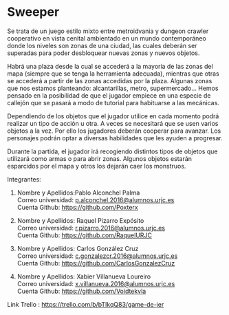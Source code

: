 # Sweeper
Se trata de un juego estilo mixto entre metroidvania y dungeon crawler cooperativo en vista cenital ambientado en un mundo contemporáneo donde los niveles son zonas de una ciudad, las cuales deberán ser superadas para poder desbloquear nuevas zonas y nuevos objetos.  

Habrá una plaza desde la cual se accederá a la mayoría de las zonas del mapa (siempre que se tenga la herramienta adecuada), mientras que otras se accederá a partir de las zonas accedidas por la plaza. Algunas zonas que nos estamos planteando: alcantarillas, metro, supermercado... Hemos pensado en la posibilidad de que el jugador empiece en una especie de callejón que se pasará a modo de tutorial para habituarse a las mecánicas.  

Dependiendo de los objetos que el jugador utilice en cada momento podrá realizar un tipo de acción u otra. A veces se necesitará que se usen varios objetos a la vez. Por ello los jugadores deberán cooperar para avanzar. Los personajes podrán optar a diversas habilidades que les ayuden a progresar.  
  
Durante la partida, el jugador irá recogiendo distintos tipos de objetos que utilizará como armas o para abrir zonas. Algunos objetos estarán esparcidos por el mapa y otros los dejarán caer los monstruos.  
  
Integrantes:  
1. Nombre y Apellidos:Pablo Alconchel Palma  
   Correo universidad: p.alconchel.2016@alumnos.urjc.es  
   Cuenta Github: https://github.com/Poxterx  
   
2. Nombre y Apellidos: Raquel Pizarro Expósito  
   Correo universidad: r.pizarro.2016@alumnos.urjc.es   
   Cuenta Github: https://github.com/RaquelURJC  
   
3. Nombre y Apellidos: Carlos González Cruz  
   Correo universidad: c.gonzalezcr.2016@alumnos.urjc.es  
   Cuenta Github: https://github.com/CarlosGonzalezCruz  
     
4. Nombre y Apellidos: Xabier Villanueva Loureiro  
   Correo universidad: x.villanueva.2016@alumnos.urjc.es  
   Cuenta Github: https://github.com/Voidtekvla  
  
Link Trello : https://trello.com/b/bTIkqQ83/game-de-jer
